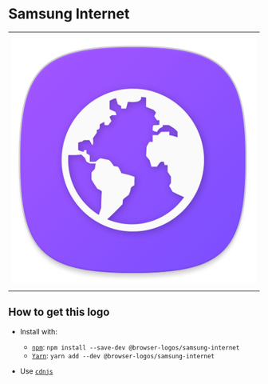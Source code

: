 # Samsung Internet

<table>
    <tbody>
        <tr>
            <td height="512px" width="512px">
                <a href="./"><img width="500px" src="samsung-internet_512x512.png" alt="Samsung Internet browser logo"></a>
            </td>
        <tr>
    </tbody>
</table>


## How to get this logo

* Install with:

  * [`npm`](https://www.npmjs.com/): `npm install --save-dev @browser-logos/samsung-internet`
  * [`Yarn`](https://yarnpkg.com/): `yarn add --dev @browser-logos/samsung-internet`

* Use [`cdnjs`](https://cdnjs.com/libraries/browser-logos)
